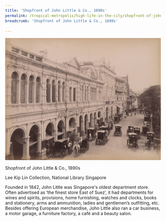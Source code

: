 ```yaml
---
title: 'Shopfront of John Little & Co., 1890s'
permalink: /tropical-metropolis/high-life-in-the-city/shopfront-of-john-little-&-co-1890s/
breadcrumb: 'Shopfront of John Little & Co., 1890s'

---
```



![Shopfront of John Little & Co., 1890s](/images/sub2-5-raffles-square.jpg)
<div class="custom-caption">
<div><p>Shopfront of John Little & Co., 1890s</p></div>
<div>Lee Kip Lin Collection, National Library Singapore</div>
</div>

Founded in 1842, John Little was Singapore's oldest department store. Often advertised as ‘the finest store East of Suez’, it had departments for wines and spirits, provisions, home furnishing, watches and clocks, books and stationery, arms and ammunition, ladies and gentlemen’s outfitting, etc. Besides offering European merchandise, John Little also ran a car business, a motor garage, a furniture factory, a café and a beauty salon.


